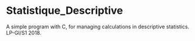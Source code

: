 # Statistique_Descriptive
A simple program with C, for managing calculations in descriptive statistics. LP-GI/S1 2018.
